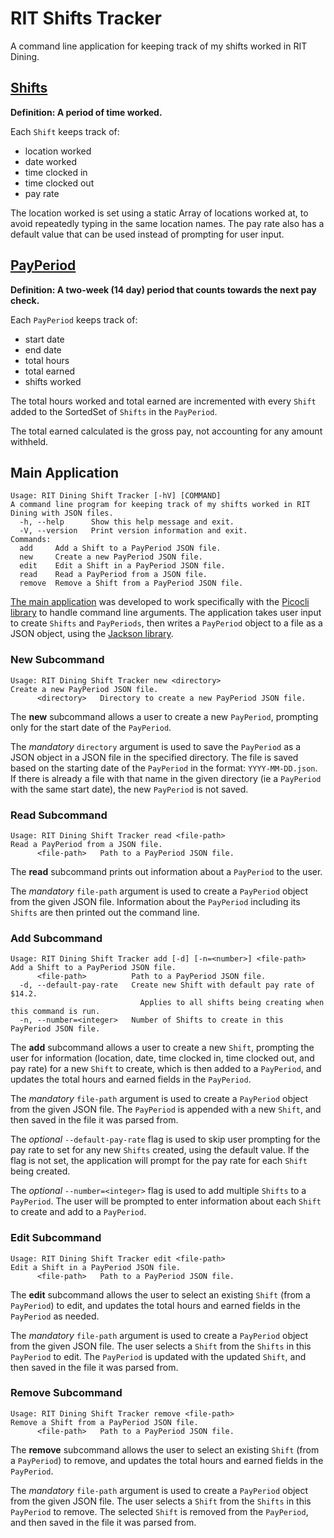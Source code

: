 # RIT Shifts Tracker

A command line application for keeping track of my shifts worked in RIT Dining.

## [Shifts](./src/main/java/tracker/Shift.java)

**Definition: A period of time worked.**

Each `Shift` keeps track of:

- location worked
- date worked
- time clocked in
- time clocked out
- pay rate

The location worked is set using a static Array of locations worked at, to avoid repeatedly typing in the same location names.
The pay rate also has a default value that can be used instead of prompting for user input.

## [PayPeriod](./src/main/java/tracker/PayPeriod.java)

**Definition: A two-week (14 day) period that counts towards the next pay check.**

Each `PayPeriod` keeps track of:

- start date
- end date
- total hours
- total earned
- shifts worked

The total hours worked and total earned are incremented with every `Shift` added to the SortedSet of `Shifts` in the `PayPeriod`.

The total earned calculated is the gross pay, not accounting for any amount withheld.

## Main Application

```
Usage: RIT Dining Shift Tracker [-hV] [COMMAND]
A command line program for keeping track of my shifts worked in RIT Dining with JSON files.
  -h, --help      Show this help message and exit.
  -V, --version   Print version information and exit.
Commands:
  add     Add a Shift to a PayPeriod JSON file.
  new     Create a new PayPeriod JSON file.
  edit    Edit a Shift in a PayPeriod JSON file.
  read    Read a PayPeriod from a JSON file.
  remove  Remove a Shift from a PayPeriod JSON file.
```

[The main application](./src/main/java/tracker/App.java) was developed to work specifically
with the [Picocli library](https://picocli.info/) to handle command line arguments.
The application takes user input to create `Shifts` and `PayPeriods`, then writes a `PayPeriod` object to a file as a JSON object,
using the [Jackson library](https://github.com/FasterXML/jackson).

### New Subcommand

```
Usage: RIT Dining Shift Tracker new <directory>
Create a new PayPeriod JSON file.
      <directory>   Directory to create a new PayPeriod JSON file.
```

The **new** subcommand allows a user to create a new `PayPeriod`, prompting only for the start date of the `PayPeriod`.

The _mandatory_ `directory` argument is used to save the `PayPeriod` as a JSON object in a JSON file in the specified directory.
The file is saved based on the starting date of the `PayPeriod` in the format: `YYYY-MM-DD.json`.
If there is already a file with that name in the given directory (ie a `PayPeriod` with the same start date), the new `PayPeriod` is not saved.

### Read Subcommand

```
Usage: RIT Dining Shift Tracker read <file-path>
Read a PayPeriod from a JSON file.
      <file-path>   Path to a PayPeriod JSON file.
```

The **read** subcommand prints out information about a `PayPeriod` to the user.

The _mandatory_ `file-path` argument is used to create a `PayPeriod` object from the given JSON file.
Information about the `PayPeriod` including its `Shifts` are then printed out the command line.

### Add Subcommand

```
Usage: RIT Dining Shift Tracker add [-d] [-n=<number>] <file-path>
Add a Shift to a PayPeriod JSON file.
      <file-path>          Path to a PayPeriod JSON file.
  -d, --default-pay-rate   Create new Shift with default pay rate of $14.2.
                             Applies to all shifts being creating when this command is run.
  -n, --number=<integer>   Number of Shifts to create in this PayPeriod JSON file.
```

The **add** subcommand allows a user to create a new `Shift`,
prompting the user for information (location, date, time clocked in, time clocked out, and pay rate)
for a new `Shift` to create, which is then added to a `PayPeriod`, and updates the total hours and earned fields in the `PayPeriod`.

The _mandatory_ `file-path` argument is used to create a `PayPeriod` object from the given JSON file.
The `PayPeriod` is appended with a new `Shift`, and then saved in the file it was parsed from.

The _optional_ `--default-pay-rate` flag is used to skip user prompting for the pay rate to set for any new `Shifts` created,
using the default value. If the flag is not set, the application will prompt for the pay rate for each `Shift` being created.

The _optional_ `--number=<integer>` flag is used to add multiple `Shifts` to a `PayPeriod`.
The user will be prompted to enter information about each `Shift` to create and add to a `PayPeriod`.

### Edit Subcommand

```
Usage: RIT Dining Shift Tracker edit <file-path>
Edit a Shift in a PayPeriod JSON file.
      <file-path>   Path to a PayPeriod JSON file.
```

The **edit** subcommand allows the user to select an existing `Shift` (from a `PayPeriod`) to edit,
and updates the total hours and earned fields in the `PayPeriod` as needed.

The _mandatory_ `file-path` argument is used to create a `PayPeriod` object from the given JSON file.
The user selects a `Shift` from the `Shifts` in this `PayPeriod` to edit.
The `PayPeriod` is updated with the updated `Shift`, and then saved in the file it was parsed from.

### Remove Subcommand

```
Usage: RIT Dining Shift Tracker remove <file-path>
Remove a Shift from a PayPeriod JSON file.
      <file-path>   Path to a PayPeriod JSON file.
```

The **remove** subcommand allows the user to select an existing `Shift` (from a `PayPeriod`) to remove,
and updates the total hours and earned fields in the `PayPeriod`.

The _mandatory_ `file-path` argument is used to create a `PayPeriod` object from the given JSON file.
The user selects a `Shift` from the `Shifts` in this `PayPeriod` to remove.
The selected `Shift` is removed from the `PayPeriod`, and then saved in the file it was parsed from.
